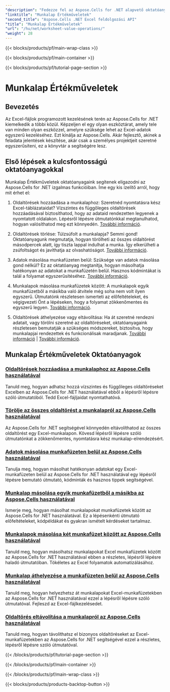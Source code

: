 ```yaml
---
"description": "Fedezze fel az Aspose.Cells for .NET alapvető oktatóanyagait, amelyek a munkalap értékműveleteit ismertetik az Excel-projektek fejlesztése érdekében."
"linktitle": "Munkalap Értékműveletek"
"second_title": "Aspose.Cells .NET Excel feldolgozási API"
"title": "Munkalap Értékműveletek"
"url": "/hu/net/worksheet-value-operations/"
"weight": 28
---
```


{{< blocks/products/pf/main-wrap-class >}}

{{< blocks/products/pf/main-container >}}

{{< blocks/products/pf/tutorial-page-section >}}

# Munkalap Értékműveletek

## Bevezetés

Az Excel-fájlok programozott kezelésének terén az Aspose.Cells for .NET kiemelkedik a többi közül. Képzeljen el egy olyan eszköztárat, amely tele van minden olyan eszközzel, amelyre szüksége lehet az Excel-adatok egyszerű kezeléséhez. Ezt kínálja az Aspose.Cells. Akár fejlesztő, akinek a feladata jelentések készítése, akár csak a személyes projektjeit szeretné egyszerűsíteni, ez a könyvtár a segítségére lesz.

## Első lépések a kulcsfontosságú oktatóanyagokkal

Munkalap Értékműveletek oktatóanyagaink segítenek eligazodni az Aspose.Cells for .NET izgalmas funkcióiban. Íme egy kis ízelítő arról, hogy mit érhet el:

1. Oldaltörések hozzáadása a munkalaphoz: Szeretnéd nyomtatásra kész Excel-táblázataidat? Vízszintes és függőleges oldaltörések hozzáadásával biztosíthatod, hogy az adataid rendezetten legyenek a nyomtatott oldalakon. Lépésről lépésre útmutatónkkal megtanulhatod, hogyan valósíthatod meg ezt könnyedén. [További információ](./add-page-breaks/).

2. Oldaltörések törlése: Túlzsúfolt a munkalapja? Semmi gond! Oktatóanyagunk megmutatja, hogyan törölheti az összes oldaltörést másodpercek alatt, így tiszta lappal indulhat a munka. Így elkerülheti a zsúfoltságot és javíthatja az olvashatóságot. [További információ](./clear-all-page-breaks/).

3. Adatok másolása munkafüzeten belül: Szüksége van adatok másolása gond nélkül? Ez az oktatóanyag megtanítja, hogyan másolhatja hatékonyan az adatokat a munkafüzetén belül. Hasznos kódmintákat is talál a folyamat egyszerűsítéséhez. [További információ](./copy-data-within-workbook/).

4. Munkalapok másolása munkafüzetek között: A munkalapok egyik munkafüzetből a másikba való átvitele még soha nem volt ilyen egyszerű. Útmutatónk részletesen ismerteti az előfeltételeket, és végigvezeti Önt a lépéseken, hogy a folyamat zökkenőmentes és egyszerű legyen. [További információ](./copy-worksheet-between-workbooks/).

5. Oldaltörések áthelyezése vagy eltávolítása: Ha át szeretné rendezni adatait, vagy törölni szeretné az oldaltöréseket, oktatóanyagaink részletesen bemutatják a szükséges módszereket, biztosítva, hogy munkalapjai rendezettek és funkcionálisak maradjanak. [További információ](./move-worksheet-within-workbook/) | [További információ](./remove-specific-page-break/).

## Munkalap Értékműveletek Oktatóanyagok
### [Oldaltörések hozzáadása a munkalaphoz az Aspose.Cells használatával](./add-page-breaks/)
Tanuld meg, hogyan adhatsz hozzá vízszintes és függőleges oldaltöréseket Excelben az Aspose.Cells for .NET használatával ebből a lépésről lépésre szóló útmutatóból. Tedd Excel-fájljaidat nyomtathatóvá.
### [Törölje az összes oldaltörést a munkalapról az Aspose.Cells használatával](./clear-all-page-breaks/)
Az Aspose.Cells for .NET segítségével könnyedén eltávolíthatod az összes oldaltörést egy Excel-munkalapon. Kövesd lépésről lépésre szóló útmutatónkat a zökkenőmentes, nyomtatásra kész munkalap-elrendezésért.
### [Adatok másolása munkafüzeten belül az Aspose.Cells használatával](./copy-data-within-workbook/)
Tanulja meg, hogyan másolhat hatékonyan adatokat egy Excel-munkafüzeten belül az Aspose.Cells for .NET használatával egy lépésről lépésre bemutató útmutató, kódminták és hasznos tippek segítségével.
### [Munkalap másolása egyik munkafüzetből a másikba az Aspose.Cells használatával](./copy-worksheet-between-workbooks/)
Ismerje meg, hogyan másolhat munkalapokat munkafüzetek között az Aspose.Cells for .NET használatával. Ez a lépésenkénti útmutató előfeltételeket, kódpéldákat és gyakran ismételt kérdéseket tartalmaz.
### [Munkalapok másolása két munkafüzet között az Aspose.Cells használatával](./copy-worksheets-between-workbooks/)
Tanuld meg, hogyan másolhatsz munkalapokat Excel munkafüzetek között az Aspose.Cells for .NET használatával ebben a részletes, lépésről lépésre haladó útmutatóban. Tökéletes az Excel folyamatok automatizálásához.
### [Munkalap áthelyezése a munkafüzeten belül az Aspose.Cells használatával](./move-worksheet-within-workbook/)
Tanuld meg, hogyan helyezhetsz át munkalapokat Excel-munkafüzetekben az Aspose.Cells for .NET használatával ezzel a lépésről lépésre szóló útmutatóval. Fejleszd az Excel-fájlkezelésedet.
### [Oldaltörés eltávolítása a munkalapról az Aspose.Cells használatával](./remove-specific-page-break/)
Tanuld meg, hogyan távolíthatsz el bizonyos oldaltöréseket az Excel-munkafüzetekben az Aspose.Cells for .NET segítségével ezzel a részletes, lépésről lépésre szóló útmutatóval.

{{< /blocks/products/pf/tutorial-page-section >}}

{{< /blocks/products/pf/main-container >}}

{{< /blocks/products/pf/main-wrap-class >}}

{{< blocks/products/products-backtop-button >}}